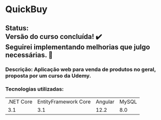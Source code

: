 <h1> QuickBuy </h1>

<h2>
Status:<br/> 
  Versão do curso concluída! ✔️ <br/> 
  Seguirei implementando melhorias que julgo necessárias. 🚧
</h2> 

<h3>Descrição: 
  Aplicação web para venda de produtos no geral, proposta por um curso da Udemy.
</h3>
  
### Tecnologias utilizadas:
<table>
  <tr>
    <td>.NET Core</td>
    <td>EntityFramework Core</td>
    <td>Angular</td>
    <td>MySQL</td>
  </tr>
  <tr>
    <td>3.1</td>
    <td>3.1</td>
    <td>12.2</td>
    <td>8.0</td>
  </tr>
</table>
